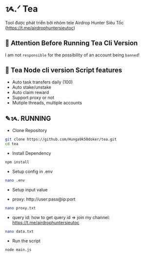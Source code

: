 # ᝰ.ᐟ Tea

Tool được phát triển bởi nhóm tele Airdrop Hunter Siêu Tốc (https://t.me/airdrophuntersieutoc)

## 🚨 Attention Before Running Tea Cli Version

I am not `responsible` for the possibility of an account being `banned`!

## 📎 Tea Node cli version Script features

- Auto task transfers daily (100)
- Auto stake/unstake
- Auto claim reward
- Support proxy or not
- Mutiple threads, multiple accounts

## ✎ᝰ. RUNNING

- Clone Repository

```bash
git clone https://github.com/Hunga9k50doker/tea.git
cd tea
```

- Install Dependency

```bash
npm install
```

- Setup config in .env

```bash
nano .env
```

- Setup input value

* proxy: http://user:pass@ip:port

```bash
nano proxy.txt
```

- query id: how to get query id => join my channel: https://t.me/airdrophuntersieutoc

```bash
nano data.txt
```

- Run the script

```bash
node main.js
```
